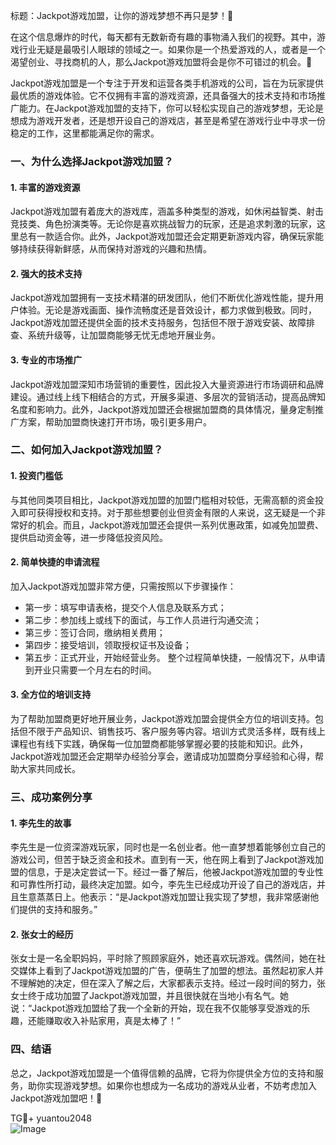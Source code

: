 标题：Jackpot游戏加盟，让你的游戏梦想不再只是梦！🎉

在这个信息爆炸的时代，每天都有无数新奇有趣的事物涌入我们的视野。其中，游戏行业无疑是最吸引人眼球的领域之一。如果你是一个热爱游戏的人，或者是一个渴望创业、寻找商机的人，那么Jackpot游戏加盟将会是你不可错过的机会。🚀

Jackpot游戏加盟是一个专注于开发和运营各类手机游戏的公司，旨在为玩家提供最优质的游戏体验。它不仅拥有丰富的游戏资源，还具备强大的技术支持和市场推广能力。在Jackpot游戏加盟的支持下，你可以轻松实现自己的游戏梦想，无论是想成为游戏开发者，还是想开设自己的游戏店，甚至是希望在游戏行业中寻求一份稳定的工作，这里都能满足你的需求。

### 一、为什么选择Jackpot游戏加盟？

#### 1. 丰富的游戏资源
Jackpot游戏加盟有着庞大的游戏库，涵盖多种类型的游戏，如休闲益智类、射击竞技类、角色扮演类等。无论你是喜欢挑战智力的玩家，还是追求刺激的玩家，这里总有一款适合你。此外，Jackpot游戏加盟还会定期更新游戏内容，确保玩家能够持续获得新鲜感，从而保持对游戏的兴趣和热情。

#### 2. 强大的技术支持
Jackpot游戏加盟拥有一支技术精湛的研发团队，他们不断优化游戏性能，提升用户体验。无论是游戏画面、操作流畅度还是音效设计，都力求做到极致。同时，Jackpot游戏加盟还提供全面的技术支持服务，包括但不限于游戏安装、故障排查、系统升级等，让加盟商能够无忧无虑地开展业务。

#### 3. 专业的市场推广
Jackpot游戏加盟深知市场营销的重要性，因此投入大量资源进行市场调研和品牌建设。通过线上线下相结合的方式，开展多渠道、多层次的营销活动，提高品牌知名度和影响力。此外，Jackpot游戏加盟还会根据加盟商的具体情况，量身定制推广方案，帮助加盟商快速打开市场，吸引更多用户。

### 二、如何加入Jackpot游戏加盟？

#### 1. 投资门槛低
与其他同类项目相比，Jackpot游戏加盟的加盟门槛相对较低，无需高额的资金投入即可获得授权和支持。对于那些想要创业但资金有限的人来说，这无疑是一个非常好的机会。而且，Jackpot游戏加盟还会提供一系列优惠政策，如减免加盟费、提供启动资金等，进一步降低投资风险。

#### 2. 简单快捷的申请流程
加入Jackpot游戏加盟非常方便，只需按照以下步骤操作：
- 第一步：填写申请表格，提交个人信息及联系方式；
- 第二步：参加线上或线下的面试，与工作人员进行沟通交流；
- 第三步：签订合同，缴纳相关费用；
- 第四步：接受培训，领取授权证书及设备；
- 第五步：正式开业，开始经营业务。
整个过程简单快捷，一般情况下，从申请到开业只需要一个月左右的时间。

#### 3. 全方位的培训支持
为了帮助加盟商更好地开展业务，Jackpot游戏加盟会提供全方位的培训支持。包括但不限于产品知识、销售技巧、客户服务等内容。培训方式灵活多样，既有线上课程也有线下实践，确保每一位加盟商都能够掌握必要的技能和知识。此外，Jackpot游戏加盟还会定期举办经验分享会，邀请成功加盟商分享经验和心得，帮助大家共同成长。

### 三、成功案例分享

#### 1. 李先生的故事
李先生是一位资深游戏玩家，同时也是一名创业者。他一直梦想着能够创立自己的游戏公司，但苦于缺乏资金和技术。直到有一天，他在网上看到了Jackpot游戏加盟的信息，于是决定尝试一下。经过一番了解后，他被Jackpot游戏加盟的专业性和可靠性所打动，最终决定加盟。如今，李先生已经成功开设了自己的游戏店，并且生意蒸蒸日上。他表示：“是Jackpot游戏加盟让我实现了梦想，我非常感谢他们提供的支持和服务。”

#### 2. 张女士的经历
张女士是一名全职妈妈，平时除了照顾家庭外，她还喜欢玩游戏。偶然间，她在社交媒体上看到了Jackpot游戏加盟的广告，便萌生了加盟的想法。虽然起初家人并不理解她的决定，但在深入了解之后，大家都表示支持。经过一段时间的努力，张女士终于成功加盟了Jackpot游戏加盟，并且很快就在当地小有名气。她说：“Jackpot游戏加盟给了我一个全新的开始，现在我不仅能够享受游戏的乐趣，还能赚取收入补贴家用，真是太棒了！”

### 四、结语
总之，Jackpot游戏加盟是一个值得信赖的品牌，它将为你提供全方位的支持和服务，助你实现游戏梦想。如果你也想成为一名成功的游戏从业者，不妨考虑加入Jackpot游戏加盟吧！🚀

TG💪+ yuantou2048  
![Image](https://github.com/user-attachments/assets/cf57a8bb-a08e-43c1-ad82-039f33c64200)